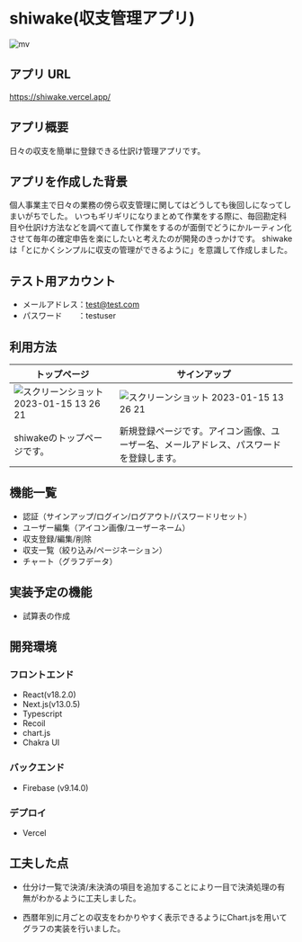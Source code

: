 # shiwake(収支管理アプリ)
![mv](https://user-images.githubusercontent.com/64601252/212521592-b75c2e0b-5c29-4873-9abe-f6d9b14fb1ca.gif)

## アプリ URL
https://shiwake.vercel.app/

## アプリ概要
日々の収支を簡単に登録できる仕訳け管理アプリです。

## アプリを作成した背景
個人事業主で日々の業務の傍ら収支管理に関してはどうしても後回しになってしまいがちでした。
いつもギリギリになりまとめて作業をする際に、毎回勘定科目や仕訳け方法などを調べて直して作業をするのが面倒でどうにかルーティン化させて毎年の確定申告を楽にしたいと考えたのが開発のきっかけです。
shiwakeは「とにかくシンプルに収支の管理ができるように」を意識して作成しました。

## テスト用アカウント
* メールアドレス：test@test.com
* パスワード　　：testuser

## 利用方法
| トップページ  | サインアップ |
| ------------- | ------------- |
| ![スクリーンショット 2023-01-15 13 26 21](https://user-images.githubusercontent.com/64601252/212522881-86954589-e8ce-4daa-8ea5-6ced5c0d2aa7.png)  | ![スクリーンショット 2023-01-15 13 26 21](https://user-images.githubusercontent.com/64601252/212522881-86954589-e8ce-4daa-8ea5-6ced5c0d2aa7.png)  |
| shiwakeのトップページです。  | 新規登録ページです。アイコン画像、ユーザー名、メールアドレス、パスワードを登録します。 |

## 機能一覧
* 認証（サインアップ/ログイン/ログアウト/パスワードリセット）
* ユーザー編集（アイコン画像/ユーザーネーム）
* 収支登録/編集/削除
* 収支一覧（絞り込み/ページネーション）
* チャート（グラフデータ）

## 実装予定の機能
* 試算表の作成

## 開発環境
### フロントエンド
* React(v18.2.0)
* Next.js(v13.0.5)
* Typescript
* Recoil
* chart.js
* Chakra UI

### バックエンド
* Firebase (v9.14.0)

### デプロイ
* Vercel

## 工夫した点
* 仕分け一覧で決済/未決済の項目を追加することにより一目で決済処理の有無がわかるように工夫しました。

* 西暦年別に月ごとの収支をわかりやすく表示できるようにChart.jsを用いてグラフの実装を行いました。
